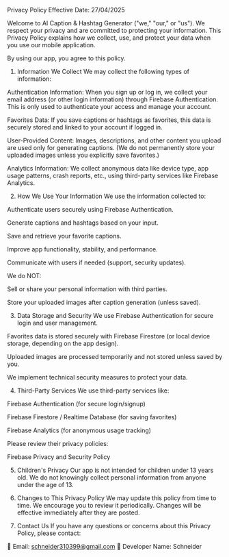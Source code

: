 
Privacy Policy
Effective Date: 27/04/2025

Welcome to AI Caption & Hashtag Generator ("we," "our," or "us").
We respect your privacy and are committed to protecting your information.
This Privacy Policy explains how we collect, use, and protect your data when you use our mobile application.

By using our app, you agree to this policy.

1. Information We Collect
We may collect the following types of information:

Authentication Information:
When you sign up or log in, we collect your email address (or other login information) through Firebase Authentication.
This is only used to authenticate your access and manage your account.

Favorites Data:
If you save captions or hashtags as favorites, this data is securely stored and linked to your account if logged in.

User-Provided Content:
Images, descriptions, and other content you upload are used only for generating captions.
(We do not permanently store your uploaded images unless you explicitly save favorites.)

Analytics Information:
We collect anonymous data like device type, app usage patterns, crash reports, etc., using third-party services like Firebase Analytics.

2. How We Use Your Information
We use the information collected to:

Authenticate users securely using Firebase Authentication.

Generate captions and hashtags based on your input.

Save and retrieve your favorite captions.

Improve app functionality, stability, and performance.

Communicate with users if needed (support, security updates).

We do NOT:

Sell or share your personal information with third parties.

Store your uploaded images after caption generation (unless saved).

3. Data Storage and Security
We use Firebase Authentication for secure login and user management.

Favorites data is stored securely with Firebase Firestore (or local device storage, depending on the app design).

Uploaded images are processed temporarily and not stored unless saved by you.

We implement technical security measures to protect your data.

4. Third-Party Services
We use third-party services like:

Firebase Authentication (for secure login/signup)

Firebase Firestore / Realtime Database (for saving favorites)

Firebase Analytics (for anonymous usage tracking)

Please review their privacy policies:

Firebase Privacy and Security Policy

5. Children's Privacy
Our app is not intended for children under 13 years old.
We do not knowingly collect personal information from anyone under the age of 13.

6. Changes to This Privacy Policy
We may update this policy from time to time.
We encourage you to review it periodically.
Changes will be effective immediately after they are posted.

7. Contact Us
If you have any questions or concerns about this Privacy Policy, please contact:

📧 Email: schneider310399@gmail.com
🏢 Developer Name: Schneider
